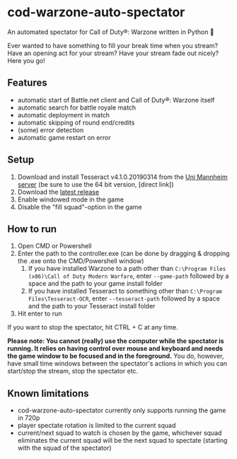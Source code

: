 # cod-warzone-auto-spectator
An automated spectator for Call of Duty®: Warzone written in Python 🐍

Ever wanted to have something to fill your break time when you stream? Have an opening act for your stream? Have your stream fade out nicely? Here you go!

## Features
- automatic start of Battle.net client and Call of Duty®: Warzone itself
- automatic search for battle royale match
- automatic deployment in match
- automatic skipping of round end/credits
- (some) error detection
- automatic game restart on error

## Setup
1. Download and install Tesseract v4.1.0.20190314 from the [Uni Mannheim server](https://digi.bib.uni-mannheim.de/tesseract/) (be sure to use the 64 bit version, [direct link])
2. Download the [latest release](https://github.com/cetteup/cod-warzone-auto-spectator/releases/latest)
3. Enable windowed mode in the game
4. Disable the "fill squad"-option in the game

## How to run
1. Open CMD or Powershell
2. Enter the path to the controller.exe (can be done by dragging & dropping the .exe onto the CMD/Powershell window)
   1. If you have installed Warzone to a path other than `C:\Program Files (x86)\Call of Duty Modern Warfare`, enter `--game-path` followed by a space and the path to your game install folder
   2. If you have installed Tesseract to something other than `C:\Program Files\Tesseract-OCR`, enter `--tesseract-path` followed by a space and the path to your Tesseract install folder
3. Hit enter to run

If you want to stop the spectator, hit CTRL + C at any time.

**Please note: You cannot (really) use the computer while the spectator is running. It relies on having control over mouse and keyboard and needs the game window to be focused and in the foreground.** You do, however, have small time windows between the spectator's actions in which you can start/stop the stream, stop the spectator etc.

## Known limitations
- cod-warzone-auto-spectator currently only supports running the game in 720p
- player spectate rotation is limited to the current squad
- current/next squad to watch is chosen by the game, whichever squad eliminates the current squad will be the next squad to spectate (starting with the squad of the spectator)
